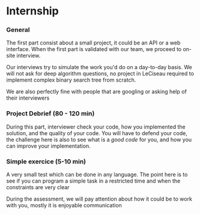 
# Internship  

### General

The first part consist about a small project, it could be an API or a web interface.
When the first part is validated with our team, we proceed to on-site interview.

Our interviews try to simulate the work you'd do on a day-to-day basis. 
We will not ask for deep algorithm questions, no project in LeCiseau  required to implement complex binary search tree from scratch.

We are also perfectly fine with people that are googling or asking help of their interviewers


### Project Debrief (80 - 120 min)

During this part, interviewer check your code, how you implemented the solution, and the quality of your code.
You will have to defend your code, the challenge here is also to see what is a _good code_ for you, and how you can improve your implementation.


### Simple exercice (5-10 min)

A very small test which can be done in any language. The point here is to see if you can program a simple task in a restricted time and when the constraints are very clear


During the assessment, we will pay attention about how it could be to work with you, mostly it is enjoyable communication
